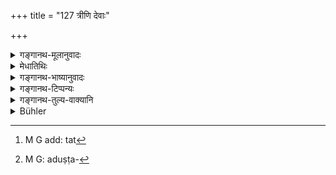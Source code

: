 +++
title = "127 त्रीणि देवाः"

+++

<details><summary>गङ्गानथ-मूलानुवादः</summary>

The gods ordained three things pure for the Brāhmaṇas: what is not seen, what is washed with water and what is commended by word.—(125).
</details>

<details><summary>मेधातिथिः</summary>

**पवित्राणि** शुद्धानि । **देव**ग्रहणं स्तुतिः । **ब्राह्मण**ग्रहणम् अपि समाचारात्[^२५६] सर्ववर्णार्थम् । **अदृष्टं** यद् अनारक्षप्रदेशस्थं द्रव्यम् अदृष्टश्वकाकादिसंसर्गं[^२५७] । न च सद्भावमात्रेण तदुपघाताशङ्का निष्प्रमाणिका कर्तव्या । एवं महानसादौ सूदादिभिर् अकृतशौचैर् व्यवहर्द्भिः पाक्यं द्रव्यम् अदृष्टं परिभोक्तुं न दुष्यति । 


[^२५७]:
     M G: aduṣṭa-


[^२५६]:
     M G add: tat

- न पुनर् इयम् आशङ्का कर्तव्या- उत्तरकाले तत् प्राग् अविज्ञातोपघाते न दोषः । तथा हि "अमतयैतानि च" (म्ध् ५.२०) इत्यादि विरुध्येत । एवं तावद् यत्र दोषसंबन्धो न केनचित् प्रमाणेनावगम्येत तच् छुद्धम् । यत्र पुनर् असत्य् अपि निश्चायके प्रमाणे कुतर्केण संभव्यते तत्राद्भिर् निर्णेक्तव्यम् । यथा समानदेशस्थालीपीठरादि श्वकाकादिभिर् उपहन्यमानं दृष्टम्, अन्यद् अदृष्टम् अप्य् अद्भिर् निर्णेक्तव्यम् । 

- तथैवंविधम् एव **वाचा प्रशंसनीयम्** । शुद्धम् एतद् अस्त्व् इति शिष्टा वाचयितव्याः । ब्राह्मणवचनाच् छुद्धिर् भव्तीत्य् आहुः । **प्रशस्यत** इति लड् अयं विधौ द्रष्टव्यः । 

- <u>ये त्व् आहुर्</u> दृष्टोपघातं यत् तस्य व्यवहर्त्रा साक्षाच् छुद्धौ क्रियमाणायाम् अदृष्टायाम् शिष्टाश् चेद् आहुः- "कृतम् अस्य शौचम्" इति, तत्र प्रत्येतव्यम् इति वाक्प्रशस्तस्यार्थः । 

- <u>तद् अयुक्तम्</u> । आप्तवचनस्य सर्वत्रैवाप्रामान्यस्यानङ्गीकृतत्वात् पौनरुक्त्यप्रसङ्गः । 

- <u>अन्ये त्व्</u> **अद्भिर् निर्णिक्तम्** इति दृष्टान्ततया व्याख्यानयन्ति । अदृष्टवाक्प्रशस्ते विधीयेते । यथाद्भिर् निर्णिक्तं शुद्धम् एवम् अदृष्टं वाक्प्रशस्तं विधीयते । 

- <u>ननु</u> च यद्य् अदृष्टदोषं प्रत्यक्षानुमानागमैः शुद्धं, तत् कथं "संवत्सरस्यैकम् अपि" (म्ध् ५.२१) इति ।

- भक्ष्यविषयं तत् । स्पृश्यविषया शुद्धिर् इयम् । गुरुलघुतया वा, आपदनापद्भेदेन वा व्यवस्था ॥ ५.१२५ ॥
</details>

<details><summary>गङ्गानथ-भाष्यानुवादः</summary>

‘*Pavitram*’—pure.

The mention of the gods is by way of commendation.

The term ‘*Brāhmaṇa*’ includes, according to usage, all castes.

‘*What is not seen*’;—a thing that, though lying in an unprotected place, is yet not actually seen to have been contaminated by the touch of the dog, the crow or such other things. The mere presence of such animals should not be made the ground for suspecting actual defilement, until it is actually perceived. Similarly there can be no harm in a man partaking of food prepared in the kitchen by cooks and others who may have done the cooking without having themselves undergone a cleansing process \[if anything unclean is not actually perceived\].

In this connection, no one should entertain the idea that—‘there would be nothing wrong in the partaking of food if the defilement were entirely unknown.’ As this would be contrary to what has been declared (in 5.20) regarding the sinfulness of eating certain things
*unintentionally*.

Thus the conclusion is that a thing is to be regarded as *pure* in connection with which no contamination is known by any of the recognised means of knowledge. But when, even in the absence of definite proof, there be even the slightest and most far-fetched suspicion regarding contamination, the thing concerned should be washed with water. *E.g*. when from among a large number of dishes and cups lying in the same place, if even *one* has been seen to be contaminated by the touch of the dog or some such thing, all the rest of them also should be washed with water.

To this same category (of ‘*what is not seen*’) belongs also ‘*what is commended by word*.’ That is cultured men should be made to pronounce the thing to be *pure*. They say that things become pure by the Brāhmaṇa’s word. The *present tense* in ‘*praśasyate*’, ‘*is commended*’, has the force of the *Injunctive*.

Some people explain the^(‘)commendation’ here spoken of as follows “When the person going to make use of a certain thing has seen it being defiled, even if he does not himself see it being purified, he should believe it to have been purified if cultured people assure him that it has undergone purification.”

This however is not right. Since the assertion of a trustworthy person has nowhere been spoken of as being unreliable, to assert it here would be a needless repetition.

Others have explained the term ‘*what is washed with water*’ as meant to be an example,—and the ‘*unseen*’ and the ‘*commended by word*’ as the two whose purity is here enjoined; the sense being—‘Just as what is washed with water is pure, so also should be regarded *what is not seen* and *what is commended by word*’

“If everything is *pure*, in which no contamination is cognised by either Perception or Inference or Verbal Authority,—then why should the
*Cāndrāyaṇa* have been prescribed (under 5.21) as to be performed for
the expiation of the sin of having partaken of defiled food, without knowledge *?*”

What has been said under 5.21 is in connection with what is *At for being eaten*; while the present text deals with *purification* in general. Or, a distinction may be drawn between the two declarations, either on the ground of one referring to cases of more serious defilement than the other, or on the ground of one referring to times of distress and the other to normal times.—(125)
</details>

<details><summary>गङ्गानथ-टिप्पन्यः</summary>

(Verse 127 of others.)

This is quoted in *Madanapārijāta* (p. 469) as laying down the means of
satisfaction where defilement is only suspected;—in *Smṛtitattva* (p.
454), which adds the following note:—‘*adṛṣṭam*’ is ‘that which has
never been known to be suspected of defilement’,—‘*vācā
praśasyate*’—when a thing has been suspected of being defiled, if the
Brāhmaṇas declare ‘may this be pure’, it has to be regarded as
pure;—such being the explanation, it adds, provided by *Dīpakalikā* and
Kullūka Bhaṭṭa;—in *Hemādri* (Śrāddha, p. 818);—in *Nityācāropradīpa*
(p. 102) which explains ‘*adṛṣṭam*’, as ‘not perceived to be defiled’,
*i.e*., where no defilement is known to exist by any means of
knowledge,—‘*nirṇiktam*’, washed, when suspected of being
defiled,—‘*Vācā etc*.’ if even after washing, there is some compunction,
this is removed when the thing is commended;—in *Prāyaścittaviveka* (p
292);—and in *Śuddhikaumudī* (p. 459) which says that ‘*brāhmaṇa*’
stands for all the four castes.
</details>

<details><summary>गङ्गानथ-तुल्य-वाक्यानि</summary>

*Mahābhārata* (3.101.40).—(Same as Manu).

*Baudhāyana* (1.9.9).—‘The gods created for Brāhmaṇas three means of
purification—ignorance of defilement, sprinkling with water and
commending by word of mouth.’

*Vaśiṣṭha* (14.24).—‘They quote the following words of Prajāpati—The
gods created for Brāhmaṇas, three means of purifying—Ignorance,
sprinkling and commending by word of mouth.’

*Viṣṇu* (2?.47).—‘The gods have declared, as peculiar to Brāhmaṇas,
three means of effecting purity—if the impurity has not been perceived,
if the object is sprinkled with water, if, in doubtful cases, they
commend it with speech.’

*Yājñavalkya* (1.191).—(See under 124 then)—‘What is verbally cemmended
(commended?), or washed with water, or unknown (as defiled) is ever
pure.’
</details>

<details><summary>Bühler</summary>

127	The gods declared three things (to be) pure to Brahmanas, that (on which) no (taint is) visible, what has been washed with water, and what has been commended (as pure) by the word (of a Brahmana).
</details>
